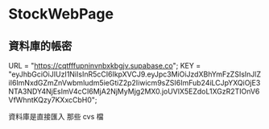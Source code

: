 # StockWebPage

## 資料庫的帳密

URL = "https://cqtfffupninvnbxkbgjv.supabase.co";
KEY = "eyJhbGciOiJIUzI1NiIsInR5cCI6IkpXVCJ9.eyJpc3MiOiJzdXBhYmFzZSIsInJlZiI6ImNxdGZmZnVwbmludm5ieGtiZ2p2Iiwicm9sZSI6ImFub24iLCJpYXQiOjE3NTA3NDY4NjEsImV4cCI6MjA2NjMyMjg2MX0.joUVlX5EZdoL1XGzR2TIOnV6VfWhntKQzy7KXxcCbH0";

資料庫是直接匯入 那些 cvs 檔
